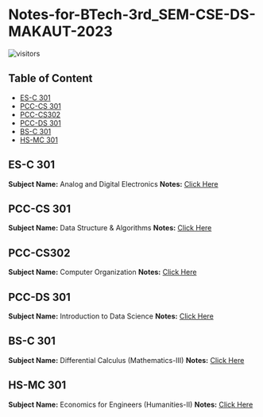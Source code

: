 # Notes-for-BTech-3rd_SEM-CSE-DS-MAKAUT-2023

![visitors](https://visitor-badge.laobi.icu/badge?page_id=SrijanBhattacharyya/Notes-for-BTech-3rd_SEM-CSE-DS-MAKAUT-2023)

## Table of Content
* [ES-C 301]()
* [PCC-CS 301]()
* [PCC-CS302]()
* [PCC-DS 301]()
* [BS-C 301]()
* [HS-MC 301]()


## ES-C 301
   **Subject Name:** Analog and Digital Electronics
   **Notes:** [Click Here]()

## PCC-CS 301
   **Subject Name:** Data Structure & Algorithms
   **Notes:** [Click Here]()

## PCC-CS302
   **Subject Name:** Computer Organization
   **Notes:** [Click Here]()

## PCC-DS 301
   **Subject Name:** Introduction to Data Science
   **Notes:** [Click Here]()

## BS-C 301
   **Subject Name:** Differential Calculus (Mathematics-III)
   **Notes:** [Click Here]()

## HS-MC 301
   **Subject Name:** Economics for Engineers (Humanities-II)
   **Notes:** [Click Here]()
